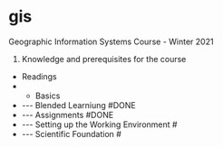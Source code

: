# gis
Geographic Information Systems Course - Winter 2021

1. Knowledge and prerequisites for the course
- Readings
- - Basics
- --- Blended Learniung #DONE
- --- Assignments #DONE    
- --- Setting up the Working Environment #
- --- Scientific Foundation #
